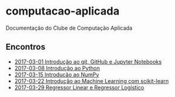 # computacao-aplicada

Documentação do Clube de Computação Aplicada

## Encontros

* [2017-03-01 Introdução ao git, GitHub e Jupyter Notebooks](/2017-03-01-git-github-jupyter/)
* [2017-03-08 Introdução ao Python]()
* [2017-03-15 Introdução ao NumPy]()
* [2017-03-22 Introdução ao Machine Learning com scikit-learn]()
* [2017-03-29 Regressor Linear e Regressor Logístico]()

